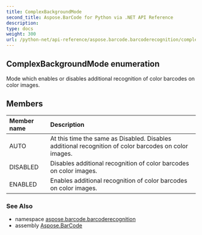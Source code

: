 ```yaml
---
title: ComplexBackgroundMode
second_title: Aspose.BarCode for Python via .NET API Reference
description: 
type: docs
weight: 300
url: /python-net/api-reference/aspose.barcode.barcoderecognition/complexbackgroundmode/
---
```


## ComplexBackgroundMode enumeration

Mode which enables or disables additional recognition of color barcodes on color images.

## Members
| Member name | Description |
| :- | :- |
|AUTO|At this time the same as Disabled. Disables additional recognition of color barcodes on color images.|
|DISABLED|Disables additional recognition of color barcodes on color images.|
|ENABLED|Enables additional recognition of color barcodes on color images.|

### See Also

* namespace [aspose.barcode.barcoderecognition](/barcode/python-net/api-reference/aspose.barcode.barcoderecognition/)
* assembly [Aspose.BarCode](/barcode/python-net/api-reference/)

